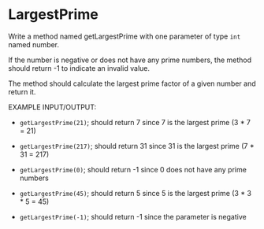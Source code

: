 # LargestPrime

Write a method named getLargestPrime with one parameter of type `int` named number. 

If the number is negative or does not have any prime numbers, the method should return -1 to indicate an invalid value.

The method should calculate the largest prime factor of a given number and return it.

EXAMPLE INPUT/OUTPUT:

* `getLargestPrime(21)`; should return 7 since 7 is the largest prime (3 * 7 = 21)

* `getLargestPrime(217)`; should return 31 since 31 is the largest prime (7 * 31 = 217)

* `getLargestPrime(0)`; should return -1 since 0 does not have any prime numbers

* `getLargestPrime(45)`; should return 5 since 5 is the largest prime (3 * 3 * 5 = 45)

* `getLargestPrime(-1)`; should return -1 since the parameter is negative
